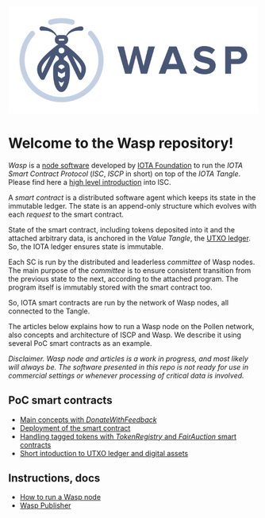 ![Wasp logo](WASP_logo_dark.png)
# Welcome to the Wasp repository! 

_Wasp_ is a [node software](https://github.com/iotaledger/wasp) developed by [IOTA Foundation](http://iota.org) 
to run the _IOTA Smart Contract Protocol_ (_ISC_, _ISCP_ in short) on top of the _IOTA Tangle_. 
Please find here a [high level introduction](https://blog.iota.org/an-introduction-to-iota-smart-contracts-16ea6f247936) 
into ISC. 

A _smart contract_ is a distributed software agent which keeps its state in the immutable ledger. 
The state is an append-only structure which evolves with each _request_ to the smart contract. 

State of the smart contract, including tokens deposited into it and the attached arbitrary data, 
is anchored in the _Value Tangle_, the [UTXO ledger](articles/intro/utxo.md). 
So, the IOTA ledger ensures state is immutable. 
 
Each SC is run by the distributed and leaderless _committee_ of Wasp nodes. 
The main purpose of the _committee_ is to ensure consistent transition from the previous state to the next, 
according to the attached program. The program itself is immutably stored with the smart contract too. 

So, IOTA smart contracts are run by the network of Wasp nodes, all connected to the Tangle.

The articles below explains how to run a Wasp node on the Pollen network, also 
concepts and architecture of ISCP and Wasp. 
We describe it using several PoC smart contracts as an example.

_Disclaimer. Wasp node and articles is a work in progress, and most likely will always be. 
The software presented in this repo is not ready for use in commercial settings or whenever processing 
of critical data is involved._  

## PoC smart contracts
- [Main concepts with _DonateWithFeedback_](articles/intro/dwf.md)
- [Deployment of the smart contract](articles/intro/deploy.md)
- [Handling tagged tokens with _TokenRegistry_ and _FairAuction_ smart contracts](articles/intro/tr-fa.md)
- [Short intoduction to UTXO ledger and digital assets](articles/intro/utxo.md)

## Instructions, docs
- [How to run a Wasp node](articles/docs/runwasp.md)
- [Wasp Publisher](articles/docs/publisher.md)
